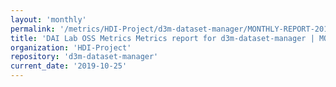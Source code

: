 ```yaml
---
layout: 'monthly'
permalink: '/metrics/HDI-Project/d3m-dataset-manager/MONTHLY-REPORT-2019-10-25/'
title: 'DAI Lab OSS Metrics Metrics report for d3m-dataset-manager | MONTHLY-REPORT-2019-10-25'
organization: 'HDI-Project'
repository: 'd3m-dataset-manager'
current_date: '2019-10-25'
---
```

